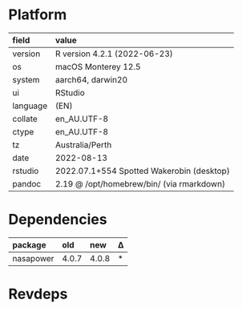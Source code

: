 # Platform

|field    |value                                     |
|:--------|:-----------------------------------------|
|version  |R version 4.2.1 (2022-06-23)              |
|os       |macOS Monterey 12.5                       |
|system   |aarch64, darwin20                         |
|ui       |RStudio                                   |
|language |(EN)                                      |
|collate  |en_AU.UTF-8                               |
|ctype    |en_AU.UTF-8                               |
|tz       |Australia/Perth                           |
|date     |2022-08-13                                |
|rstudio  |2022.07.1+554 Spotted Wakerobin (desktop) |
|pandoc   |2.19 @ /opt/homebrew/bin/ (via rmarkdown) |

# Dependencies

|package   |old   |new   |Δ  |
|:---------|:-----|:-----|:--|
|nasapower |4.0.7 |4.0.8 |*  |

# Revdeps

